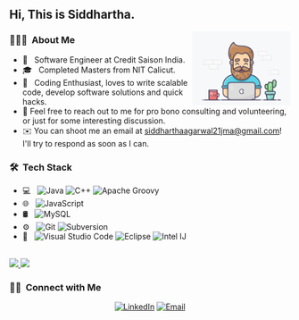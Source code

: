 <h2> Hi, This is Siddhartha.</h2>

<img width="35%" align="right" alt="Github" src="https://github.com/siddharthaAgarwal/siddharthaAgarwal/blob/main/assets/Geek-Coder.gif" />

<h3> 👨🏻‍💻 &nbsp;About Me </h3>

- 💼 &nbsp; Software Engineer at Credit Saison India.
- 🎓 &nbsp; Completed Masters from NIT Calicut.
- 🤔 &nbsp; Coding Enthusiast, loves to write scalable code, develop software solutions and quick hacks.
- 💬  Feel free to reach out to me for pro bono consulting and volunteering, or just for some interesting discussion.
- ✉️  You can shoot me an email at siddharthaagarwal21jma@gmail.com! I'll try to respond as soon as I can.

<h3> 🛠 &nbsp;Tech Stack</h3>

- 💻 &nbsp;
  ![Java](https://img.shields.io/badge/-Java-333333?style=flat&logo=Java&logoColor=007396)
  ![C++](https://img.shields.io/badge/-C++-333333?style=flat&logo=Java&logoColor=007396)
  ![Apache Groovy](https://img.shields.io/badge/-Apache%20Groovy-333333?style=flat&logo=Java&logoColor=007396)
- 🌐 &nbsp;
  ![JavaScript](https://img.shields.io/badge/-JavaScript-333333?style=flat&logo=javascript)    
- 🛢 &nbsp;
  ![MySQL](https://img.shields.io/badge/-MySQL-333333?style=flat&logo=mysql)
- ⚙️ &nbsp;
  ![Git](https://img.shields.io/badge/-Git-333333?style=flat&logo=git)
  ![Subversion](https://img.shields.io/badge/-Subversion-333333?style=flat&logo=git)
- 🔧 &nbsp;
  ![Visual Studio Code](https://img.shields.io/badge/-Visual%20Studio%20Code-333333?style=flat&logo=visual-studio-code&logoColor=007ACC)
  ![Eclipse](https://img.shields.io/badge/-Eclipse-333333?style=flat&logo=eclipse-ide&logoColor=2C2255)
  ![Intel IJ](https://img.shields.io/badge/-intelliJ%20IDEACode-333333?style=flat&logo=visual-studio-code&logoColor=007ACC)
  
<br/>

<a href="https://github.com/siddharthaAgarwal">
  <img height="180em" src="https://github-readme-stats.vercel.app/api?username=siddharthaAgarwal&show_icons=true&theme=merko" />
  <img height="180em" src="https://github-readme-stats.vercel.app/api/top-langs/?username=siddharthaAgarwal&theme=merko&layout=compact" />
</a>

<br/>

<h3> 🤝🏻 &nbsp;Connect with Me </h3>

<p align="center">
<!-- <a href="https://www.adityavsingh.com/"><img alt="Website" src="https://img.shields.io/badge/Website-www.adityavsingh.com-blue?style=flat-square&logo=google-chrome"></a> -->
<a href="https://www.linkedin.com/in/siddhartha-agarwal-254a80178/"><img alt="LinkedIn" src="https://img.shields.io/badge/LinkedIn-Siddhartha%20Agarwal-blue?style=flat-square&logo=linkedin"></a>
<a href="mailto:siddharthaagarwal21jma@gmail.com"><img alt="Email" src="https://img.shields.io/badge/Email-siddharthaagarwal21jma@gmail.com-blue?style=flat-square&logo=gmail"></a>
</p>
